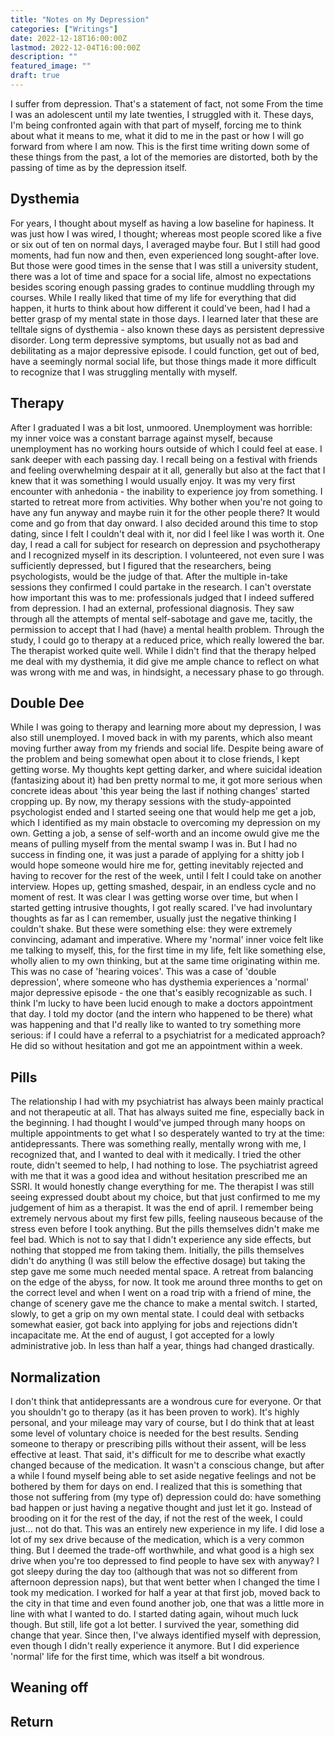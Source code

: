 ```yaml
---
title: "Notes on My Depression"
categories: ["Writings"]
date: 2022-12-18T16:00:00Z
lastmod: 2022-12-04T16:00:00Z
description: ""
featured_image: ""
draft: true
---
```

I suffer from depression. That's a statement of fact, not some  From the time I was an adolescent until my late twenties, I struggled with it. These days, I'm being confronted again with that part of myself, forcing me to think about what it means to me, what it did to me in the past or how I will go forward from where I am now. This is the first time writing down some of these things from the past, a lot of the memories are distorted, both by the passing of time as by the depression itself.
<!--more-->
## Dysthemia
For years, I thought about myself as having a low baseline for hapiness. It was just how I was wired, I thought; whereas most people scored like a five or six out of ten on normal days, I averaged maybe four. But I still had good moments, had fun now and then, even experienced long sought-after love.
But those were good times in the sense that I was still a university student, there was a lot of time and space for a social life, almost no expectations besides scoring enough passing grades to continue muddling through my courses. While I really liked that time of my life for everything that did happen, it hurts to think about how different it could've been, had I had a better grasp of my mental state in those days.
I learned later that these are telltale signs of dysthemia - also known these days as persistent depressive disorder. Long term depressive symptoms, but usually not as bad and debilitating as a major depressive episode. I could function, get out of bed, have a seemingly normal social life, but those things made it more difficult to recognize that I was struggling mentally with myself.

## Therapy
After I graduated I was a bit lost, unmoored. Unemployment was horrible: my inner voice was a constant barrage against myself, because unemployment has no working hours outside of which I could feel at ease. I sank deeper with each passing day. I recall being on a festival with friends and feeling overwhelming despair at it all, generally but also at the fact that I knew that it was something I would usually enjoy. It was my very first  encounter with anhedonia - the inability to experience joy from something. I started to retreat more from activities. Why bother when you're not going to have any fun anyway and maybe ruin it for the other people there? It would come and go from that day onward. I also decided around this time to stop dating, since I felt I couldn't deal with it, nor did I feel like I was worth it.
One day, I read a call for subject for research on depression and psychotherapy and I recognized myself in its description. I volunteered, not even sure I was sufficiently depressed, but I figured that the researchers, being psychologists, would be the judge of that. After the multiple in-take sessions they confirmed I could partake in the research. I can't overstate how important this was to me: professionals judged that I indeed suffered from depression. I had an external, professional diagnosis. They saw through all the attempts of mental self-sabotage and gave me, tacitly, the permission to accept that I had (have) a mental health problem.
Through the study, I could go to therapy at a reduced price, which really lowered the bar. The therapist worked quite well. While I didn't find that the therapy helped me deal with my dysthemia, it did give me ample chance to reflect on what was wrong with me and was, in hindsight, a necessary phase to go through.
## Double Dee
While I was going to therapy and learning more about my depression, I was also still unemployed. I moved back in with my parents, which also meant moving further away from my friends and social life. Despite being aware of the problem and being somewhat open about it to close friends, I kept getting worse. My thoughts kept getting darker, and where suicidal ideation (fantasizing about it) had ben pretty normal to me, it got more serious when concrete ideas about 'this year being the last if nothing changes' started cropping up. 
By now, my therapy sessions with the study-appointed psychologist ended and I started seeing one that would help me get a job, which I identified as my main obstacle to overcoming my depression on my own. Getting a job, a sense of self-worth and an income owuld give me the means of pulling myself from the mental swamp I was in. But I had no success in finding one, it was just a parade of applying for a shitty job I would hope someone would hire me for, getting inevitably rejected and having to recover for the rest of the week, until I felt I could take on another interview. Hopes up, getting smashed, despair, in an endless cycle and no moment of rest.
It was clear I was getting worse over time, but when I started getting intrusive thoughts, I got really scared. I've had involuntary thoughts as far as I can remember, usually just the negative thinking I couldn't shake. But these were something else: they were extremely convincing, adamant and imperative. Where my 'normal' inner voice felt like me talking to myself, this, for the first time in my life, felt like something else, wholly alien to my own thinking, but at the same time originating within me. This was no case of 'hearing voices'. This was a case of 'double depression', where someone who has dysthemia experiences a 'normal' major depressive episode - the one that's easibly recognizable as such.
I think I'm lucky to have been lucid enough to make a doctors appointment that day. I told my doctor (and the intern who happened to be there) what was happening and that I'd really like to wanted to try something more serious: if I could have a referral to a psychiatrist for a medicated approach? He did so without hesitation and got me an appointment within a week.

## Pills
The relationship I had with my psychiatrist has always been mainly practical and not therapeutic at all. That has always suited me fine, especially back in the beginning. I had thought I would've jumped through many hoops on multiple appointments to get what I so desperately wanted to try at the time: antidepressants. There was something really, mentally wrong with me, I recognized that, and I wanted to deal with it medically. I tried the other route, didn't seemed to help, I had nothing to lose. The psychiatrist agreed with me that it was a good idea and without hesitation prescribed me an SSRI. It would honestly change everything for me. The therapist I was still seeing expressed doubt about my choice, but that just confirmed to me my judgement of him as a therapist.
It was the end of april. I remember being extremely nervous about my first few pills, feeling nauseous because of the stress even before I took anything. But the pills themselves didn't make me feel bad. Which is not to say that I didn't experience any side effects, but nothing that stopped me from taking them. Initially, the pills themselves didn't do anything (I was still below the effective dosage) but taking the step gave me some much needed mental space. A retreat from balancing on the edge of the abyss, for now.
It took me around three months to get on the correct level and when I went on a road trip with a friend of mine, the change of scenery gave me the chance to make a mental switch. I started, slowly, to get a grip on my own mental state. I could deal with setbacks somewhat easier, got back into applying for jobs and rejections didn't incapacitate me. At the end of august, I got accepted for a lowly administrative job. In less than half a year, things had changed drastically.

## Normalization
I don't think that antidepressants are a wondrous cure for everyone. Or that you shouldn't go to therapy (as it has been proven to work). It's highly personal, and your mileage may vary of course, but I do think that at least some level of voluntary choice is needed for the best results. Sending someone to therapy or prescribing pills without their assent, will be less effective at least.
That said, it's difficult for me to describe what exactly changed because of the medication. It wasn't a conscious change, but after a while I found myself being able to set aside negative feelings and not be bothered by them for days on end. I realized that this is something that those not suffering from (my type of) depression could do: have something bad happen or just having a negative thought and just let it go. Instead of brooding on it for the rest of the day, if not the rest of the week, I could just... not do that. This was an entirely new experience in my life.
I did lose a lot of my sex drive because of the medication, which is a very common thing. But I deemed the trade-off worthwhile, and what good is a high sex drive when you're too depressed to find people to have sex with anyway? I got sleepy during the day too (although that was not so different from afternoon depression naps), but that went better when I changed the time I took my medication.
I worked for half a year at that first job, moved back to the city in that time and even found another job, one that was a little more in line with what I wanted to do. I started dating again, wihout much luck though. But still, life got a lot better. I survived the year, something did change that year.
Since then, I've always identified myself with depression, even though I didn't really experience it anymore. But I did experience 'normal' life for the first time, which was itself a bit wondrous.

## Weaning off

## Return

